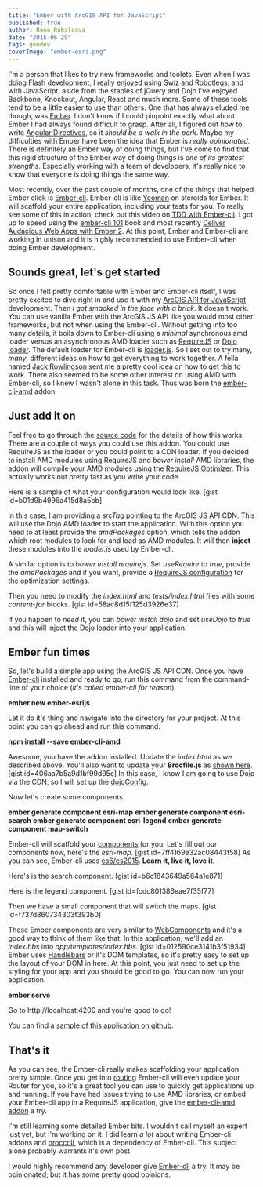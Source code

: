 ```yaml
---
title: "Ember with ArcGIS API for JavaScript"
published: true
author: Rene Rubalcava
date: "2015-06-29"
tags: geodev
coverImage: "ember-esri.png"
---
```


I'm a person that likes to try new frameworks and toolets. Even when I was doing Flash development, I really enjoyed using Swiz and Robotlegs, and with JavaScript, aside from the staples of jQuery and Dojo I've enjoyed Backbone, Knockout, Angular, React and much more. Some of these tools tend to be a little easier to use than others. One that has always eluded me though, was [Ember](http://emberjs.com/). I don't know if I could pinpoint exactly what about Ember I had always found difficult to grasp. After all, I figured out how to write [Angular Directives](https://docs.angularjs.org/guide/directive), so it _should be a walk in the park_. Maybe my difficulties with Ember have been the idea that Ember is _really opinionated_. There is definitely an Ember way of doing things, but I've come to find that this rigid structure of the Ember way of doing things is _one of its greatest strengths_. Especially working with a team of developers, it's really nice to know that everyone is doing things the same way.

Most recently, over the past couple of months, one of the things that helped Ember click is [Ember-cli](http://www.ember-cli.com/). Ember-cli is like [Yeoman](http://yeoman.io/) on steroids for Ember. It will scaffold your entire application, including your tests for you. To really see some of this in action, check out this video on [TDD with Ember-cli](https://www.youtube.com/watch?v=2b1vcg_XSR8). I got up to speed using the [ember-cli 101](https://leanpub.com/ember-cli-101) book and most recently [Deliver Audacious Web Apps with Ember 2](https://pragprog.com/news/deliver-audacious-web-apps-with-ember-2). At this point, Ember and Ember-cli are working in unison and it is highly recommended to use Ember-cli when doing Ember development.

## Sounds great, let's get started

So once I felt pretty comfortable with Ember and Ember-cli itself, I was pretty excited to dive right in and use it with my [ArcGIS API for JavaScript](https://developers.arcgis.com/javascript/) development. Then _I got smacked in the face with a brick_. It doesn't work. You can use vanilla Ember with the ArcGIS JS API like you would most other frameworks, but not when using the Ember-cli. Without getting into too many details, it boils down to Ember-cli using a _minimal_ synchronous amd loader versus an asynchronous AMD loader such as [RequireJS](http://requirejs.org/) or [Dojo loader](https://dojotoolkit.org/reference-guide/1.10/loader/amd.html#loader-amd). The default loader for Ember-cli is [loader.js](https://github.com/ember-cli/loader.js). So I set out to try many, _many_, different ideas on how to get everything to work together. A fella named [Jack Rowlingson](https://github.com/jrowlingson) sent me a pretty cool idea on how to get this to work. There also seemed to be some other interest on using AMD with Ember-cli, so I knew I wasn't alone in this task. Thus was born the [ember-cli-amd](https://github.com/esri/ember-cli-amd) addon.

## Just add it on

Feel free to go through the [source code](https://github.com/esri/ember-cli-amd) for the details of how this works. There are a couple of ways you could use this addon. You could use RequireJS as the loader or you could point to a CDN loader. If you decided to install AMD modules using RequireJS and _bower install_ AMD libraries, the addon will compile your AMD modules using the [RequireJS Optimizer](http://requirejs.org/docs/optimization.html). This actually works out pretty fast as you write your code.

Here is a sample of what your configuration would look like. \[gist id=b01d9b4996a415d8a5bb\]

In this case, I am providing a _srcTag_ pointing to the ArcGIS JS API CDN. This will use the Dojo AMD loader to start the application. With this option you need to at least provide the _amdPackages_ option, which tells the addon which root modules to look for and load as AMD modules. It will then **inject** these modules into the _loader.js_ used by Ember-cli.

A similar option is to _bower install requirejs_. Set _useRequire_ to _true_, provide the _amdPackages_ and if you want, provide a [RequireJS configuration](http://requirejs.org/docs/optimization.html) for the optimization settings.

Then you need to modify the _index.html_ and _tests/index.html_ files with some _content-for_ blocks. \[gist id=58ac8d15f125d3926e37\]

If you happen to _need_ it, you can _bower install dojo_ and set _useDojo_ to _true_ and this will inject the Dojo loader into your application.

## Ember fun times

So, let's build a simple app using the ArcGIS JS API CDN. Once you have [Ember-cli](http://www.ember-cli.com/) installed and ready to go, run this command from the command-line of your choice (_it's called ember-cli for reason_).

**ember new ember-esrijs**

Let it do it's thing and navigate into the directory for your project. At this point you can go ahead and run this command.

**npm install --save ember-cli-amd**

Awesome, you have the addon installed. Update the _index.html_ as we described above. You'll also want to update your **Brocfile.js** as [shown here](https://gist.github.com/odoe/b01d9b4996a415d8a5bb#file-brocfile-js). \[gist id=406aa7b5a9d1bf99d95c\] In this case, I know I am going to use Dojo via the CDN, so I will set up the [dojoConfig](http://dojotoolkit.org/documentation/tutorials/1.10/dojo_config/).

Now let's create some components.

**ember generate component esri-map** **ember generate component esri-search** **ember generate component esri-legend** **ember generate component map-switch**

Ember-cli will scaffold your [components](http://emberjs.com/api/classes/Ember.Component.html) for you. Let's fill out our components now, here's the _esri-map_. \[gist id=7ff4169e32ac08443f58\] As you can see, Ember-cli uses [es6/es2015](https://github.com/lukehoban/es6features). **Learn it, live it, love it**.

Here's is the search component. \[gist id=b6c1843649a564a1e871\]

Here is the legend component. \[gist id=fcdc801386eae7f35f77\]

Then we have a small component that will switch the maps. \[gist id=f737d860734303f393b0\]

These Ember components are very similar to [WebComponents](http://webcomponents.org/) and it's a good way to think of them like that. In this application, we'll add an _index.hbs_ into _app/templates/index.hbs_. \[gist id=012590ce3141b3f51934\] Ember uses [Handlebars](http://handlebarsjs.com/) or it's DOM templates, so it's pretty easy to set up the layout of your DOM in here. At this point, you just need to set up the styling for your app and you should be good to go. You can now run your application.

**ember serve**

Go to http://localhost:4200 and you're good to go!

You can find a [sample of this application on github](https://github.com/odoe/ember-esrijs).

## That's it

As you can see, the Ember-cli really makes scaffolding your application pretty simple. Once you get into [routing](http://guides.emberjs.com/v1.10.0/routing/) Ember-cli will even update your Router for you, so it's a great tool you can use to quickly get applications up and running. If you have had issues trying to use AMD libraries, or embed your Ember-cli app in a RequireJS application, give the [ember-cli-amd addon](https://github.com/esri/ember-cli-amd) a try.

I'm still learning some detailed Ember bits. I wouldn't call myself an expert just yet, but I'm working on it. I did learn _a lot_ about writing Ember-cli addons and [broccoli](https://github.com/broccolijs/broccoli), which is a dependency of Ember-cli. This subject alone probably warrants it's own post.

I would highly recommend any developer give [Ember-cli](http://www.ember-cli.com/) a try. It may be opinionated, but it has some pretty good opinions.
